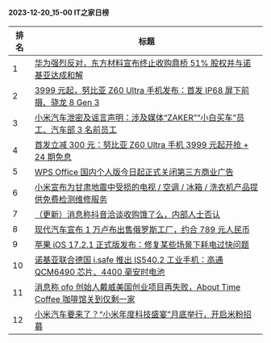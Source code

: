 #### 2023-12-20_15-00  IT之家日榜

| 排名 | 标题|
| --- | ---|
| 1 | [华为强烈反对，东方材料宣布终止收购鼎桥 51% 股权并与诺基亚达成和解](https://www.ithome.com/0/740/357.htm) |
| 2 | [3999 元起，努比亚 Z60 Ultra 手机发布：首发 IP68 屏下前摄、骁龙 8 Gen 3](https://www.ithome.com/0/740/219.htm) |
| 3 | [小米汽车泄密及谣言声明：涉及媒体“ZAKER”“小白买车”员工、汽车部 3 名前员工](https://www.ithome.com/0/740/317.htm) |
| 4 | [首发立减 300 元：努比亚 Z60 Ultra 手机 3999 元起开抢 + 24 期免息](https://www.ithome.com/0/740/222.htm) |
| 5 | [WPS Office 国内个人版今日起正式关闭第三方商业广告](https://www.ithome.com/0/740/399.htm) |
| 6 | [小米宣布为甘肃地震中受损的电视 / 空调 / 冰箱 / 洗衣机产品提供免费检测维修服务](https://www.ithome.com/0/740/360.htm) |
| 7 | [（更新）消息称抖音洽谈收购饿了么，内部人士否认](https://www.ithome.com/0/740/231.htm) |
| 8 | [现代汽车宣布 1 万卢布出售俄罗斯工厂，约合 789 元人民币](https://www.ithome.com/0/740/325.htm) |
| 9 | [苹果 iOS 17.2.1 正式版发布：修复某些场景下耗电过快问题](https://www.ithome.com/0/740/365.htm) |
| 10 | [诺基亚联合德国 i.safe 推出 IS540.2 工业手机：高通 QCM6490 芯片、4400 毫安时电池](https://www.ithome.com/0/740/234.htm) |
| 11 | [消息称 ofo 创始人戴威美国创业项目再失败，About Time Coffee 咖啡馆关到仅剩一家](https://www.ithome.com/0/740/348.htm) |
| 12 | [小米汽车要来了？“小米年度科技盛宴”月底举行，开启米粉招募](https://www.ithome.com/0/740/427.htm) |
